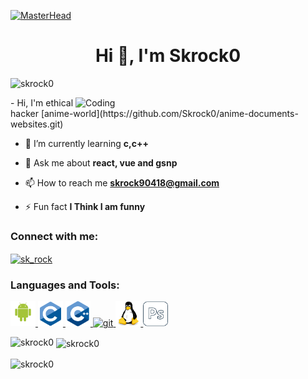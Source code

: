 [![MasterHead](https://media.licdn.com/dms/image/D563DAQFIJGy_J4EvYA/image-scale_191_1128/0/1666883668428?e=1675425600&v=beta&t=q5S0E-n5z-gDvzZPdOvK7oorksu-JESWk3DdbbvU2ss)](https://codegrills.in)

<h1 align="center">Hi 👋, I'm Skrock0</h1>
<p align="left"> <img src="https://komarev.com/ghpvc/?username=skrock0&label=Profile%20views&color=0e75b6&style=flat" alt="skrock0" /> </p>
<img align="right" alt="Coding" width="400" src="https://imgs.search.brave.com/PfYDYCIYW3c2Z5oJerx8GkQZlCHm3POd-hzlatqagfA/rs:fit:500:0:0/g:ce/aHR0cHM6Ly93MC5w/ZWFrcHguY29tL3dh/bGxwYXBlci84MjMv/MjMwL0hELXdhbGxw/YXBlci1oYWNrZXIt/Y29tcHV0ZXItYm95/LWFuaW1lLXRlY2hu/b2xvZ3ktcGMtYmxh/Y2stbmlnaHQuanBn">
- Hi, I'm ethical hacker [anime-world](https://github.com/Skrock0/anime-documents-websites.git)

- 🌱 I’m currently learning **c,c++**

- 💬 Ask me about **react, vue and gsnp**

- 📫 How to reach me **skrock90418@gmail.com**

- ⚡ Fun fact **I Think I am funny**

<h3 align="left">Connect with me:</h3>
<p align="left">
<a href="https://dev.to/sk_rock" target="blank"><img align="center" src="https://aw.githubusercontent.com/rahuldkjain/github-profile-readme-generator/master/src/images/icons/Social/devto.svg" alt="sk_rock" height="30" width="40" /></a>
</p>

<h3 align="left">Languages and Tools:</h3>
<p align="left"> <a href="https://developer.android.com" target="_blank" rel="noreferrer"> <img src="https://raw.githubusercontent.com/devicons/devicon/master/icons/android/android-original-wordmark.svg" alt="android" width="40" height="40"/> </a> <a href="https://www.cprogramming.com/" target="_blank" rel="noreferrer"> <img src="https://raw.githubusercontent.com/devicons/devicon/master/icons/c/c-original.svg" alt="c" width="40" height="40"/> </a> <a href="https://www.w3schools.com/cpp/" target="_blank" rel="noreferrer"> <img src="https://raw.githubusercontent.com/devicons/devicon/master/icons/cplusplus/cplusplus-original.svg" alt="cplusplus" width="40" height="40"/> </a> <a href="https://git-scm.com/" target="_blank" rel="noreferrer"> <img src="https://www.vectorlogo.zone/logos/git-scm/git-scm-icon.svg" alt="git" width="40" height="40"/> </a> <a href="https://www.linux.org/" target="_blank" rel="noreferrer"> <img src="https://raw.githubusercontent.com/devicons/devicon/master/icons/linux/linux-original.svg" alt="linux" width="40" height="40"/> </a> <a href="https://www.photoshop.com/en" target="_blank" rel="noreferrer"> <img src="https://raw.githubusercontent.com/devicons/devicon/master/icons/photoshop/photoshop-line.svg" alt="photoshop" width="40" height="40"/> </a> </p>

<p><img align="left" src="https://github-readme-stats.vercel.app/api/top-langs?username=skrock0&show_icons=true&locale=en&layout=compact" alt="skrock0" /></p>

<p>&nbsp;<img align="center" src="https://github-readme-stats.vercel.app/api?username=skrock0&show_icons=true&locale=en" alt="skrock0" /></p>

<p><img align="center" src="https://github-readme-streak-stats.herokuapp.com/?user=skrock0&" alt="skrock0" /></p>


<!---
Skrock0/Skrock0 is a ✨ special ✨ repository because its `README.md` (this file) appears on your GitHub profile.
You can click the Preview link to take a look at your changes.
--->
